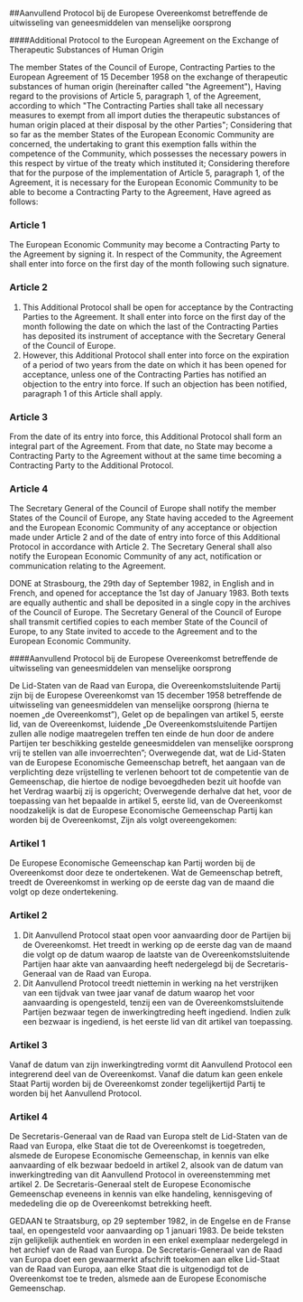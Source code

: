 <meta http-equiv='Content-Type' content='text/html; charset=utf-8' />

##Aanvullend Protocol bij de Europese Overeenkomst betreffende de uitwisseling van geneesmiddelen van menselijke oorsprong

####Additional Protocol to the European Agreement on the Exchange of Therapeutic Substances of Human Origin

The member States of the Council of Europe, Contracting Parties to the European Agreement of 15 December 1958 on the exchange of therapeutic substances of human origin (hereinafter called "the Agreement"), Having regard to the provisions of Article 5, paragraph 1, of the Agreement, according to which "The Contracting Parties shall take all necessary measures to exempt from all import duties the therapeutic substances of human origin placed at their disposal by the other Parties"; Considering that so far as the member States of the European Economic Community are concerned, the undertaking to grant this exemption falls within the competence of the Community, which possesses the necessary powers in this respect by virtue of the treaty which instituted it; Considering therefore that for the purpose of the implementation of Article 5, paragraph 1, of the Agreement, it is necessary for the European Economic Community to be able to become a Contracting Party to the Agreement, Have agreed as follows:    

### Article  1  

The European Economic Community may become a Contracting Party to the Agreement by signing it. In respect of the Community, the Agreement shall enter into force on the first day of the month following such signature.  

### Article  2  

1.  This Additional Protocol shall be open for acceptance by the Contracting Parties to the Agreement. It shall enter into force on the first day of the month following the date on which the last of the Contracting Parties has deposited its instrument of acceptance with the Secretary General of the Council of Europe.   
2.  However, this Additional Protocol shall enter into force on the expiration of a period of two years from the date on which it has been opened for acceptance, unless one of the Contracting Parties has notified an objection to the entry into force. If such an objection has been notified, paragraph 1 of this Article shall apply.   

### Article  3  

From the date of its entry into force, this Additional Protocol shall form an integral part of the Agreement. From that date, no State may become a Contracting Party to the Agreement without at the same time becoming a Contracting Party to the Additional Protocol.  

### Article  4  

The Secretary General of the Council of Europe shall notify the member States of the Council of Europe, any State having acceded to the Agreement and the European Economic Community of any acceptance or objection made under Article 2 and of the date of entry into force of this Additional Protocol in accordance with Article 2. The Secretary General shall also notify the European Economic Community of any act, notification or communication relating to the Agreement.  

DONE at Strasbourg, the 29th day of September 1982, in English and in French, and opened for acceptance the 1st day of January 1983. Both texts are equally authentic and shall be deposited in a single copy in the archives of the Council of Europe. The Secretary General of the Council of Europe shall transmit certified copies to each member State of the Council of Europe, to any State invited to accede to the Agreement and to the European Economic Community.  

####Aanvullend Protocol bij de Europese Overeenkomst betreffende de uitwisseling van geneesmiddelen van menselijke oorsprong

De Lid-Staten van de Raad van Europa, die Overeenkomstsluitende Partij zijn bij de Europese Overeenkomst van 15 december 1958 betreffende de uitwisseling van geneesmiddelen van menselijke oorsprong (hierna te noemen „de Overeenkomst”), Gelet op de bepalingen van artikel 5, eerste lid, van de Overeenkomst, luidende „De Overeenkomstsluitende Partijen zullen alle nodige maatregelen treffen ten einde de hun door de andere Partijen ter beschikking gestelde geneesmiddelen van menselijke oorsprong vrij te stellen van alle invoerrechten”; Overwegende dat, wat de Lid-Staten van de Europese Economische Gemeenschap betreft, het aangaan van de verplichting deze vrijstelling te verlenen behoort tot de competentie van de Gemeenschap, die hiertoe de nodige bevoegdheden bezit uit hoofde van het Verdrag waarbij zij is opgericht; Overwegende derhalve dat het, voor de toepassing van het bepaalde in artikel 5, eerste lid, van de Overeenkomst noodzakelijk is dat de Europese Economische Gemeenschap Partij kan worden bij de Overeenkomst, Zijn als volgt overeengekomen:    

### Artikel  1  

De Europese Economische Gemeenschap kan Partij worden bij de Overeenkomst door deze te ondertekenen. Wat de Gemeenschap betreft, treedt de Overeenkomst in werking op de eerste dag van de maand die volgt op deze ondertekening.  

### Artikel  2  

1.  Dit Aanvullend Protocol staat open voor aanvaarding door de Partijen bij de Overeenkomst. Het treedt in werking op de eerste dag van de maand die volgt op de datum waarop de laatste van de Overeenkomstsluitende Partijen haar akte van aanvaarding heeft nedergelegd bij de Secretaris-Generaal van de Raad van Europa.   
2.  Dit Aanvullend Protocol treedt niettemin in werking na het verstrijken van een tijdvak van twee jaar vanaf de datum waarop het voor aanvaarding is opengesteld, tenzij een van de Overeenkomstsluitende Partijen bezwaar tegen de inwerkingtreding heeft ingediend. Indien zulk een bezwaar is ingediend, is het eerste lid van dit artikel van toepassing.   

### Artikel  3  

Vanaf de datum van zijn inwerkingtreding vormt dit Aanvullend Protocol een integrerend deel van de Overeenkomst. Vanaf die datum kan geen enkele Staat Partij worden bij de Overeenkomst zonder tegelijkertijd Partij te worden bij het Aanvullend Protocol.  

### Artikel  4  

De Secretaris-Generaal van de Raad van Europa stelt de Lid-Staten van de Raad van Europa, elke Staat die tot de Overeenkomst is toegetreden, alsmede de Europese Economische Gemeenschap, in kennis van elke aanvaarding of elk bezwaar bedoeld in artikel 2, alsook van de datum van inwerkingtreding van dit Aanvullend Protocol in overeenstemming met artikel 2. De Secretaris-Generaal stelt de Europese Economische Gemeenschap eveneens in kennis van elke handeling, kennisgeving of mededeling die op de Overeenkomst betrekking heeft.  

GEDAAN te Straatsburg, op 29 september 1982, in de Engelse en de Franse taal, en opengesteld voor aanvaarding op 1 januari 1983. De beide teksten zijn gelijkelijk authentiek en worden in een enkel exemplaar nedergelegd in het archief van de Raad van Europa. De Secretaris-Generaal van de Raad van Europa doet een gewaarmerkt afschrift toekomen aan elke Lid-Staat van de Raad van Europa, aan elke Staat die is uitgenodigd tot de Overeenkomst toe te treden, alsmede aan de Europese Economische Gemeenschap.  


